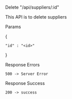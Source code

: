 Delete "/api/suppliers/:id"

This API is to delete suppliers

Params

{

    "id" : "<id>"

}

Response Errors

    500 -> Server Error

Response Success

    200 -> success
